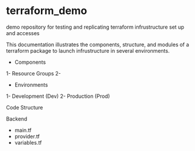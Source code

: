 # terraform_demo
demo repository for testing and replicating terraform infrustructure set up and accesses

This documentation illustrates the components, structure, and modules of a terraform package to launch infrustructure in several environments. 

- Components

1- Resource Groups
2- 

- Environments

1- Development (Dev)
2- Production (Prod)


Code Structure

Backend
- main.tf
- provider.tf
- variables.tf

